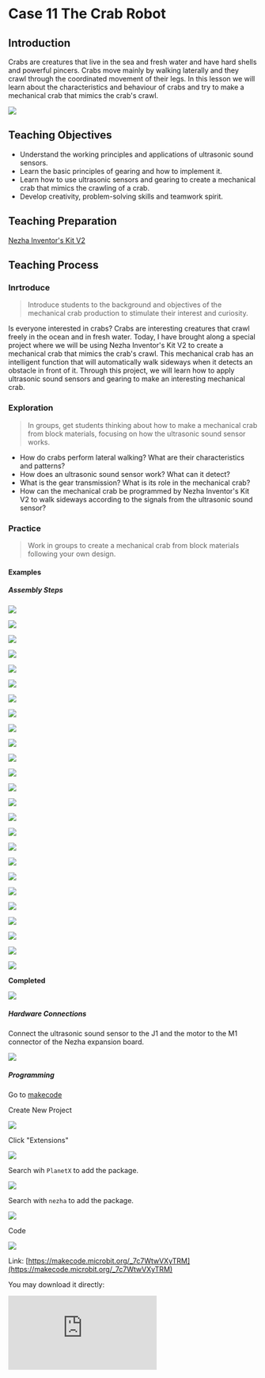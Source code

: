 ﻿---
sidebar_position: 12
---

# Case 11 The Crab Robot

## Introduction 

Crabs are creatures that live in the sea and fresh water and have hard shells and powerful pincers. Crabs move mainly by walking laterally and they crawl through the coordinated movement of their legs. In this lesson we will learn about the characteristics and behaviour of crabs and try to make a mechanical crab that mimics the crab's crawl.

![](https://wiki-media-ef.oss-cn-hongkong.aliyuncs.com//images/nezha-inventors-kit-v2-case-11-01.png)

## Teaching Objectives

- Understand the working principles and applications of ultrasonic sound sensors.
- Learn the basic principles of gearing and how to implement it.
- Learn how to use ultrasonic sensors and gearing to create a mechanical crab that mimics the crawling of a crab.
- Develop creativity, problem-solving skills and teamwork spirit.

## Teaching Preparation

[Nezha Inventor's Kit V2](https://www.elecfreaks.com/nezha-inventor-s-kit-v2-for-micro-bit.html)




## Teaching Process

### Inrtroduce

>Introduce students to the background and objectives of the mechanical crab production to stimulate their interest and curiosity.

Is everyone interested in crabs? Crabs are interesting creatures that crawl freely in the ocean and in fresh water. Today, I have brought along a special project where we will be using Nezha Inventor's Kit V2 to create a mechanical crab that mimics the crab's crawl. This mechanical crab has an intelligent function that will automatically walk sideways when it detects an obstacle in front of it. Through this project, we will learn how to apply ultrasonic sound sensors and gearing to make an interesting mechanical crab.

### Exploration

>In groups, get students thinking about how to make a mechanical crab from block materials, focusing on how the ultrasonic sound sensor works.

- How do crabs perform lateral walking? What are their characteristics and patterns?
- How does an ultrasonic sound sensor work? What can it detect?
- What is the gear transmission? What is its role in the mechanical crab?
- How can the mechanical crab be programmed by Nezha Inventor's Kit V2 to walk sideways according to the signals from the ultrasonic sound sensor?

### Practice

>Work in groups to create a mechanical crab from block materials following your own design.

#### Examples

##### Assembly Steps

![](https://wiki-media-ef.oss-cn-hongkong.aliyuncs.com//images/nezha-inventors-kit-v2-step-11-01.png)

![](https://wiki-media-ef.oss-cn-hongkong.aliyuncs.com//images/nezha-inventors-kit-v2-step-11-02.png)

![](https://wiki-media-ef.oss-cn-hongkong.aliyuncs.com//images/nezha-inventors-kit-v2-step-11-03.png)

![](https://wiki-media-ef.oss-cn-hongkong.aliyuncs.com//images/nezha-inventors-kit-v2-step-11-04.png)

![](https://wiki-media-ef.oss-cn-hongkong.aliyuncs.com//images/nezha-inventors-kit-v2-step-11-05.png)

![](https://wiki-media-ef.oss-cn-hongkong.aliyuncs.com//images/nezha-inventors-kit-v2-step-11-06.png)

![](https://wiki-media-ef.oss-cn-hongkong.aliyuncs.com//images/nezha-inventors-kit-v2-step-11-07.png)

![](https://wiki-media-ef.oss-cn-hongkong.aliyuncs.com//images/nezha-inventors-kit-v2-step-11-08.png)

![](https://wiki-media-ef.oss-cn-hongkong.aliyuncs.com//images/nezha-inventors-kit-v2-step-11-09.png)

![](https://wiki-media-ef.oss-cn-hongkong.aliyuncs.com//images/nezha-inventors-kit-v2-step-11-10.png)

![](https://wiki-media-ef.oss-cn-hongkong.aliyuncs.com//images/nezha-inventors-kit-v2-step-11-11.png)

![](https://wiki-media-ef.oss-cn-hongkong.aliyuncs.com//images/nezha-inventors-kit-v2-step-11-12.png)

![](https://wiki-media-ef.oss-cn-hongkong.aliyuncs.com//images/nezha-inventors-kit-v2-step-11-13.png)

![](https://wiki-media-ef.oss-cn-hongkong.aliyuncs.com//images/nezha-inventors-kit-v2-step-11-14.png)

![](https://wiki-media-ef.oss-cn-hongkong.aliyuncs.com//images/nezha-inventors-kit-v2-step-11-15.png)

![](https://wiki-media-ef.oss-cn-hongkong.aliyuncs.com//images/nezha-inventors-kit-v2-step-11-16.png)

![](https://wiki-media-ef.oss-cn-hongkong.aliyuncs.com//images/nezha-inventors-kit-v2-step-11-17.png)

![](https://wiki-media-ef.oss-cn-hongkong.aliyuncs.com//images/nezha-inventors-kit-v2-step-11-18.png)

![](https://wiki-media-ef.oss-cn-hongkong.aliyuncs.com//images/nezha-inventors-kit-v2-step-11-19.png)

![](https://wiki-media-ef.oss-cn-hongkong.aliyuncs.com//images/nezha-inventors-kit-v2-step-11-20.png)

![](https://wiki-media-ef.oss-cn-hongkong.aliyuncs.com//images/nezha-inventors-kit-v2-step-11-21.png)

![](https://wiki-media-ef.oss-cn-hongkong.aliyuncs.com//images/nezha-inventors-kit-v2-step-11-22.png)

![](https://wiki-media-ef.oss-cn-hongkong.aliyuncs.com//images/nezha-inventors-kit-v2-step-11-23.png)

![](https://wiki-media-ef.oss-cn-hongkong.aliyuncs.com//images/nezha-inventors-kit-v2-step-11-24.png)

![](https://wiki-media-ef.oss-cn-hongkong.aliyuncs.com//images/nezha-inventors-kit-v2-step-11-25.png)

**Completed**

![](https://wiki-media-ef.oss-cn-hongkong.aliyuncs.com//images/nezha-inventors-kit-v2-case-11-01.png)


##### Hardware Connections

Connect the ultrasonic sound sensor to the J1 and the motor to the M1 connector of the Nezha expansion board.

![](https://wiki-media-ef.oss-cn-hongkong.aliyuncs.com//images/nezha-inventors-kit-v2-case-11-02.png)

##### Programming

Go to [makecode](https://makecode.microbit.org/#)

Create New Project

![](https://wiki-media-ef.oss-cn-hongkong.aliyuncs.com//images/nezha-inventors-kit-v2-case-19-03.png)

Click "Extensions"

![](https://wiki-media-ef.oss-cn-hongkong.aliyuncs.com//images/nezha-inventors-kit-v2-case-19-04.png)

Search wih `PlanetX` to add the package.

![](https://wiki-media-ef.oss-cn-hongkong.aliyuncs.com//images/nezha-inventors-kit-v2-case-19-05.png)

Search with `nezha` to add the package. 

![](https://wiki-media-ef.oss-cn-hongkong.aliyuncs.com//images/nezha-inventors-kit-v2-case-19-06.png)

Code

![](https://wiki-media-ef.oss-cn-hongkong.aliyuncs.com//images/nezha-inventors-kit-v2-case-11-07.png)


Link: [https://makecode.microbit.org/_7c7WtwVXyTRM](https://makecode.microbit.org/_7c7WtwVXyTRM)

You may download it directly:

<div
    style={{
        position: 'relative',
        paddingBottom: '60%',
        overflow: 'hidden',
    }}
>
    <iframe
        src="https://makecode.microbit.org/_7c7WtwVXyTRM"
        frameborder="0"
        sandbox="allow-popups allow-forms allow-scripts allow-same-origin"
        style={{
            position: 'absolute',
            width: '100%',
            height: '100%',
        }}
    />
</div>


### Demonstration

>Present in groups and compare the results and effectiveness of each group.

#### Result

When an obstacle stands in the way of the crab, the crab will walk to the side way. 

![](https://wiki-media-ef.oss-cn-hongkong.aliyuncs.com//images/nezha-inventors-kit-v2-case-11.gif)

### Reflection

>Share in groups so that students in each group can share their production process and insights, summarise the problems and solutions they encountered, and evaluate their strengths and weaknesses.
